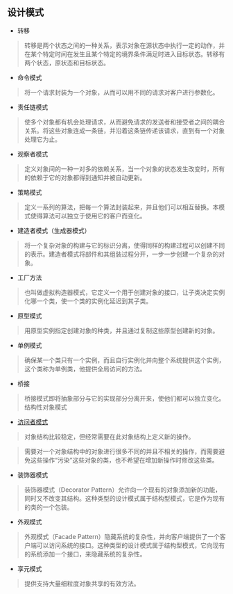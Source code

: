 ## 设计模式

- 转移

>转移是两个状态之间的一种关系，表示对象在源状态中执行一定的动作，并在某个特定时间在发生且某个特定的境界条件满足时进入目标状态。转移有两个状态，原状态和目标状态。

- 命令模式

>将一个请求封装为一个对象，从而可以用不同的请求对客户进行参数化。

- 责任链模式

>使多个对象都有机会处理请求，从而避免请求的发送者和接受者之间的耦合关系。将这些对象连成一条链，并沿着这条链传递该请求，直到有一个对象处理它为止。

- 观察者模式

>定义对象间的一种一对多的依赖关系，当一个对象的状态发生改变时，所有的依赖于它的对象都得到通知并被自动更新。

- 策略模式

>定义一系列的算法，把每一个算法封装起来，并且他们可以相互替换。本模式使得算法可以独立于使用它的客户而变化。

- 建造者模式（生成器模式）

>将一个复杂对象的构建与它的标识分离，使得同样的构建过程可以创建不同的表示。建造者模式将部件和其组装过程分开，一步一步创建一个复杂的对象。

- 工厂方法

>也叫做虚拟构造器模式，它定义一个用于创建对象的接口，让子类决定实例化哪一个类，使一个类的实例化延迟到其子类。

- 原型模式

>用原型实例指定创建对象的种类，并且通过复制这些原型创建新的对象。

- 单例模式

>确保某一个类只有一个实例，而且自行实例化并向整个系统提供这个实例，这个类称为单例类，他提供全局访问的方法。

- 桥接

>桥接模式即将抽象部分与它的实现部分分离开来，使他们都可以独立变化。结构性对象模式

- [访问者模式](https://www.jianshu.com/p/1f1049d0a0f4)

>对象结构比较稳定，但经常需要在此对象结构上定义新的操作。

>需要对一个对象结构中的对象进行很多不同的并且不相关的操作，而需要避免这些操作“污染”这些对象的类，也不希望在增加新操作时修改这些类。

- 装饰器模式

>装饰器模式（Decorator Pattern）允许向一个现有的对象添加新的功能，同时又不改变其结构。这种类型的设计模式属于结构型模式，它是作为现有的类的一个包装。

- 外观模式

>外观模式（Facade Pattern）隐藏系统的复杂性，并向客户端提供了一个客户端可以访问系统的接口。这种类型的设计模式属于结构型模式，它向现有的系统添加一个接口，来隐藏系统的复杂性。

- 享元模式

>提供支持大量细粒度对象共享的有效方法。